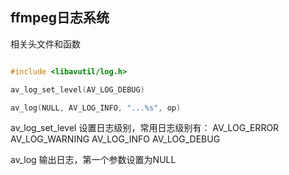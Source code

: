 ## ffmpeg日志系统

相关头文件和函数

```c

#include <libavutil/log.h>

av_log_set_level(AV_LOG_DEBUG)

av_log(NULL, AV_LOG_INFO, "...%s", op)

```

av_log_set_level
设置日志级别，常用日志级别有：
AV_LOG_ERROR
AV_LOG_WARNING
AV_LOG_INFO
AV_LOG_DEBUG

av_log
输出日志，第一个参数设置为NULL
